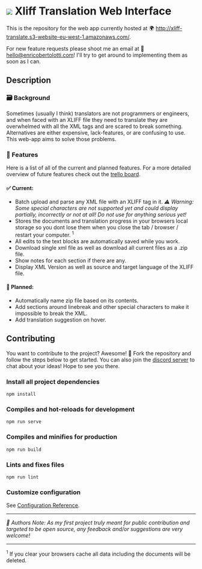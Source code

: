 # ![ ](/assets/icons/logos/icon_colorful.png "XliffLogo") Xliff Translation Web Interface
This is the repository for the web app currently hosted at 🌍 http://xliff-translate.s3-website-eu-west-1.amazonaws.com/. 

For new feature requests please shoot me an email at 📨hello@enricobertolotti.com! I'll try to get around to implementing them as soon as I can.



## Description


### 🗃️ Background
Sometimes (usually I think) translators are not programmers or engineers, and when faced with an XLIFF file they need to translate they are overwhelmed with all the XML tags and are scared to break something. Alternatives are either expensive, lack-features, or are confusing to use. This web-app aims to solve those problems.

### 📜 Features
Here is a list of all of the current and planned features. For a more detailed overview of future features check out the [trello board](https://trello.com/b/HHcgwnXx/xliff-translate-web-app).

#### ✅ Current: 
* Batch upload and parse any XML file with an XLIFF tag in it. *⚠️ Warning: Some special characters are not supported yet and could display partially, incorrectly or not at all! Do not use for anything serious yet!*
* Stores the documents and translation progress in your browsers local storage so you dont lose them when you close the tab / browser / restart your computer. <sup>1</sup>
* All edits to the text blocks are automatically saved while you work.
* Download single xml file as well as download all current files as a .zip file.
* Show notes for each section if there are any.
* Display XML Version as well as source and target language of the XLIFF file.

#### 🚧 Planned: 
* Automatically name zip file based on its contents.
* Add sections around linebreak and other special characters to make it impossible to break the XML. 
* Add translation suggestion on hover.


## Contributing

You want to contribute to the project? Awesome! 🍾 Fork the repository and follow the steps below to get started. You can also join the [discord server](https://discord.gg/hGjMAqaYQC) to chat about your ideas! Hope to see you there. 

### Install all project dependencies
```
npm install
```

### Compiles and hot-reloads for development
```
npm run serve
```

### Compiles and minifies for production
```
npm run build
```

### Lints and fixes files
```
npm run lint
```

### Customize configuration
See [Configuration Reference](https://cli.vuejs.org/config/).

---

*📝 Authors Note: As my first project truly meant for public contribution and targeted to be open source, any feedback and/or suggestions are very welcome!*

---

<sup>1</sup> If you clear your browsers cache all data including the documents will be deleted.
